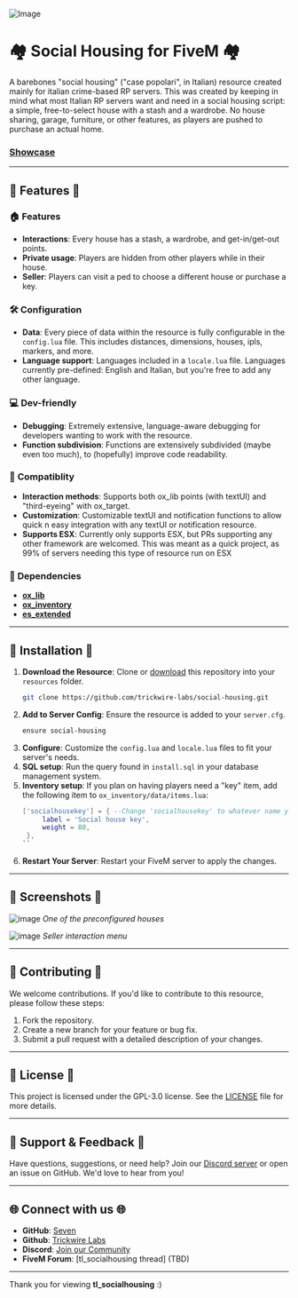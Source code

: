 ![Image](https://github.com/user-attachments/assets/b8393824-d5f2-41f9-a40c-9aa41108dc90)

# 🏘️ Social Housing for FiveM 🏘️

A barebones "social housing" ("case popolari", in Italian) resource created mainly for italian crime-based RP servers. This was created by keeping in mind what most Italian RP servers want and need in a social housing script: a simple, free-to-select house with a stash and a wardrobe. No house sharing, garage, furniture, or other features, as players are pushed to purchase an actual home.

### [Showcase](https://youtu.be/zxKIHiRfcwk) ###

---

## 🌟 Features 🌟

### 🏠 **Features**
- **Interactions**: Every house has a stash, a wardrobe, and get-in/get-out points.
- **Private usage**: Players are hidden from other players while in their house.
- **Seller**: Players can visit a ped to choose a different house or purchase a key.

### 🛠️ **Configuration**
- **Data**: Every piece of data within the resource is fully configurable in the `config.lua` file. This includes distances, dimensions, houses, ipls, markers, and more.
- **Language support**: Languages included in a `locale.lua` file. Languages currently pre-defined: English and Italian, but you're free to add any other language.

### 💻 **Dev-friendly**
- **Debugging**: Extremely extensive, language-aware debugging for developers wanting to work with the resource.
- **Function subdivision**: Functions are extensively subdivided (maybe even too much), to (hopefully) improve code readability.

### 🔩 **Compatiblity**
- **Interaction methods**: Supports both ox_lib points (with textUI) and "third-eyeing" with ox_target.
- **Customization**: Customizable textUI and notification functions to allow quick n easy integration with any textUI or notification resource.
- **Supports ESX**: Currently only supports ESX, but PRs supporting any other framework are welcomed. This was meant as a quick project, as 99% of servers needing this type of resource run on ESX

### 🔴 **Dependencies**
- **[ox_lib](https://github.com/overextended/ox_lib)**
- **[ox_inventory](https://github.com/overextended/ox_inventory)**
- **[es_extended](https://github.com/esx-framework)**

---

## 🚀 Installation 🚀

1. **Download the Resource**: Clone or [download](https://github.com/trickwire-labs/tl_socialhousing/archive/refs/heads/main.zip) this repository into your `resources` folder.
   ```bash
   git clone https://github.com/trickwire-labs/social-housing.git
   ```
2. **Add to Server Config**: Ensure the resource is added to your `server.cfg`.
   ```bash
   ensure social-housing
   ```
3. **Configure**: Customize the `config.lua` and `locale.lua` files to fit your server's needs.
4. **SQL setup**: Run the query found in `install.sql` in your database management system.
5. **Inventory setup**: If you plan on having players need a "key" item, add the following item to `ox_inventory/data/items.lua`:
   ```lua
   ['socialhousekey'] = { --Change 'socialhousekey' to whatever name you have configured in the `config.lua` file.
		label = 'Social house key',
		weight = 80,
	},
   ``
6. **Restart Your Server**: Restart your FiveM server to apply the changes.

---

## 📸 Screenshots 📸

![image](https://github.com/user-attachments/assets/ed6a3607-b485-477c-8686-bd337424e420)
*One of the preconfigured houses*

![image](https://github.com/user-attachments/assets/2a89d49a-c1ee-497f-adbd-56e9096b7082)
*Seller interaction menu*

---

## 🤝 Contributing 🤝

We welcome contributions. If you'd like to contribute to this resource, please follow these steps:
1. Fork the repository.
2. Create a new branch for your feature or bug fix.
3. Submit a pull request with a detailed description of your changes.

---

## 📄 License 📄

This project is licensed under the GPL-3.0 license. See the [LICENSE](LICENSE) file for more details.

---

## 💬 Support & Feedback 💬

Have questions, suggestions, or need help? Join our [Discord server](https://discord.gg/PcD7sjW3p8) or open an issue on GitHub. We'd love to hear from you!

---

## 🌐 Connect with us 🌐

- **GitHub**: [Seven](https://github.com/squarerootof49)
- **Github**: [Trickwire Labs](https://github.com/trickwire-labs)
- **Discord**: [Join our Community](https://discord.gg/PcD7sjW3p8)
- **FiveM Forum**: [tl_socialhousing thread] (TBD)

---

Thank you for viewing **tl_socialhousing** :\)

